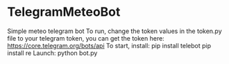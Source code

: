 # TelegramMeteoBot
Simple meteo telegram bot
To run, change the token values ​​in the token.py file to your telegram token, you can get the token here: https://core.telegram.org/bots/api
To start, install:
  pip install telebot
  pip install re
Launch:
  python bot.py
